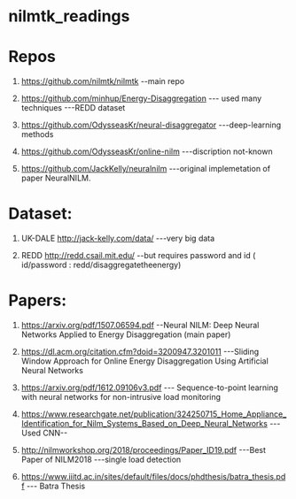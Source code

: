 # nilmtk_readings

Repos
=================

1. https://github.com/nilmtk/nilmtk   --main repo

2. https://github.com/minhup/Energy-Disaggregation    --- used many techniques ---REDD dataset

3. https://github.com/OdysseasKr/neural-disaggregator   ---deep-learning methods   

4. https://github.com/OdysseasKr/online-nilm   ---discription not-known

5. https://github.com/JackKelly/neuralnilm  ---original implemetation of paper NeuralNILM.


Dataset:
==================

1. UK-DALE
http://jack-kelly.com/data/   ---very big data

2. REDD 
http://redd.csail.mit.edu/    --but requires password and id  ( id/password : redd/disaggregatetheenergy)




Papers:
====================

1. https://arxiv.org/pdf/1507.06594.pdf    --Neural NILM: Deep Neural Networks Applied to Energy Disaggregation (main paper)

2. https://dl.acm.org/citation.cfm?doid=3200947.3201011  ---Sliding Window Approach for Online Energy Disaggregation Using Artificial Neural Networks

3. https://arxiv.org/pdf/1612.09106v3.pdf  --- Sequence-to-point learning with neural networks for non-intrusive load monitoring

4. https://www.researchgate.net/publication/324250715_Home_Appliance_Identification_for_Nilm_Systems_Based_on_Deep_Neural_Networks   ---Used CNN--

5. http://nilmworkshop.org/2018/proceedings/Paper_ID19.pdf   ---Best Paper of NILM2018  ---single load detection 

6. https://www.iiitd.ac.in/sites/default/files/docs/phdthesis/batra_thesis.pdf  --- Batra Thesis


